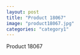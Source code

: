 ```yaml
---
layout: post
title: "Product 18067"
image: "product18067.jpg"
categories: "category1"
---
```

Product 18067
